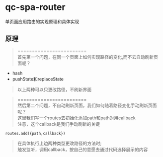 # qc-spa-router
单页面应用路由的实现原理和具体实现

## 原理  
>========================    
>首先第一个问题，在同一个页面上如何实现路径的变化,而不去自动刷新页面呢？
* hash
* pushState和replaceState  
>以上两种可以只更改路径，不刷新界面  

>========================     
>然后第二个问题，不自动刷新页面，我们如何随着路径变化手动刷新页面呢？    
>这里我们写一个routes去初始化添加path和path对用callback    
>注意，这个callback是我们手动刷新的关键    
```
routes.add({path,callback})
```
>在具体执行上边两种类型更改路径的方法时;  
>触发监听，调用callback，按自己的意愿去通过代码选择展示的内容
